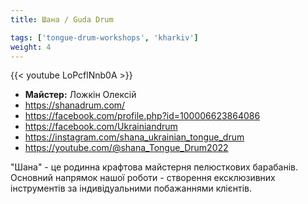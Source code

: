 ```yaml
---
title: Шана / Guda Drum

tags: ['tongue-drum-workshops', 'kharkiv']
weight: 4
---
```

{{< youtube LoPcflNnb0A >}}

- **Майстер:** Ложкін Олексій
- https://shanadrum.com/
- https://facebook.com/profile.php?id=100006623864086
- https://facebook.com/Ukrainiandrum
- https://instagram.com/shana_ukrainian_tongue_drum
- https://youtube.com/@shana_Tongue_Drum2022

"Шана" - це родинна крафтова майстерня пелюсткових барабанів. Основний напрямок нашої роботи - створення ексклюзивних інструментів за індивідуальними побажаннями клієнтів.
